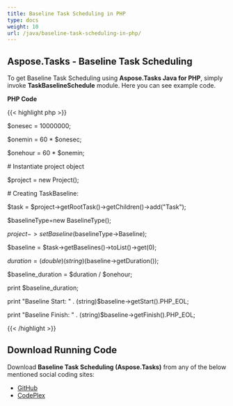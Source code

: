 ```yaml
---
title: Baseline Task Scheduling in PHP
type: docs
weight: 10
url: /java/baseline-task-scheduling-in-php/
---
```


## **Aspose.Tasks - Baseline Task Scheduling**
To get Baseline Task Scheduling using **Aspose.Tasks Java for PHP**, simply invoke **TaskBaselineSchedule** module. Here you can see example code.

**PHP Code**

{{< highlight php >}}

 $onesec = 10000000;

$onemin = 60 * $onesec;

$onehour = 60 * $onemin;

\# Instantiate project object

$project = new Project();

\# Creating TaskBaseline:

$task = $project->getRootTask()->getChildren()->add("Task");

$baselineType=new BaselineType();

$project->setBaseline($baselineType->Baseline);

$baseline = $task->getBaselines()->toList()->get(0);

$duration = (double)(string)($baseline->getDuration());

$baseline_duration = $duration / $onehour;

print $baseline_duration;

print "Baseline Start: "  . (string)$baseline->getStart().PHP_EOL;

print "Baseline Finish: " . (string)$baseline->getFinish().PHP_EOL;

{{< /highlight >}}
## **Download Running Code**
Download **Baseline Task Scheduling (Aspose.Tasks)** from any of the below mentioned social coding sites:

- [GitHub](https://github.com/aspose-tasks/Aspose.Tasks-for-Java/blob/master/Plugins/Aspose_Tasks_Java_for_PHP/src/aspose/tasks/WorkingWithTaskBaselines/TaskBaselineSchedule.php)
- [CodePlex](https://asposetasksjavaphp.codeplex.com/SourceControl/latest#src/aspose/tasks/WorkingWithTaskBaselines/TaskBaselineSchedule.php)
